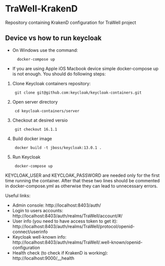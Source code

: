 
# TraWell-KrakenD

Repository containing KrakenD configuration for TraWell project

## Device vs how to run keycloak

- On Windows use the command: 
 
        docker-compose up 
- If you are using Apple iOS Macbook device simple docker-compose up is not enough. You should do following steps:

1. Clone Keycloak containers repository: 
        
        git clone git@github.com:keycloak/keycloak-containers.git
2. Open server directory 

        cd keycloak-containers/server
3. Checkout at desired versio 

        git checkout 16.1.1
4. Build docker image 

        docker build -t jboss/keycloak:13.0.1 .
5. Run Keycloak 

        docker-compose up


KEYCLOAK_USER and KEYCLOAK_PASSWORD are needed only for the first time running the container. After that these two lines should be commented in docker-compose.yml as otherwise they can lead to unnecessary errors.


Useful links:
- Admin console: http://localhost:8403/auth/
- Login to users accounts: http://localhost:8403/auth/realms/TraWell/account/#/
- User info (you need to have access token to get it): http://localhost:8403/auth/realms/TraWell/protocol/openid-connect/userinfo
- Keycloak well-known info: http://localhost:8403/auth/realms/TraWell/.well-known/openid-configuration
- Health check (to check if KrakenD is working): http://localhost:9000/__health

